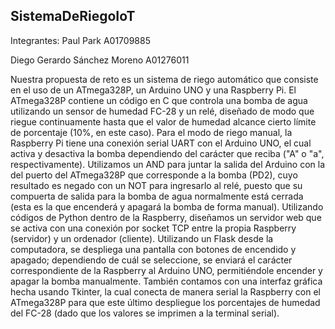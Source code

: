## SistemaDeRiegoIoT

Integrantes: 
Paul Park A01709885

Diego Gerardo Sánchez Moreno A01276011

Nuestra propuesta de reto es un sistema de riego automático que consiste en el uso de un ATmega328P, un Arduino UNO y una Raspberry Pi. El ATmega328P contiene un código en C que controla una bomba de agua utilizando un sensor de humedad FC-28 y un relé, diseñado de modo que riegue continuamente hasta que el valor de humedad alcance cierto límite de porcentaje (10%, en este caso). Para el modo de riego manual, la Raspberry Pi tiene una conexión serial UART con el Arduino UNO, el cual activa y desactiva la bomba dependiendo del carácter que reciba ("A" o "a", respectivamente). Utilizamos un AND para juntar la salida del Arduino con la del puerto del ATmega328P que corresponde a la bomba (PD2), cuyo resultado es negado con un NOT para ingresarlo al relé, puesto que su compuerta de salida para la bomba de agua normalmente está cerrada (esta es la que encenderá y apagará la bomba de forma manual). Utilizando códigos de Python dentro de la Raspberry, diseñamos un servidor web que se activa con una conexión por socket TCP entre la propia Raspberry (servidor) y un ordenador (cliente). Utilizando un Flask desde la computadora, se despliega una pantalla con botones de encendido y apagado; dependiendo de cuál se seleccione, se enviará el carácter correspondiente de la Raspberry al Arduino UNO, permitiéndole encender y apagar la bomba manualmente. También contamos con una interfaz gráfica hecha usando Tkinter, la cual conecta de manera serial la Raspberry con el ATmega328P para que este último despliegue los porcentajes de humedad del FC-28 (dado que los valores se imprimen a la terminal serial).
